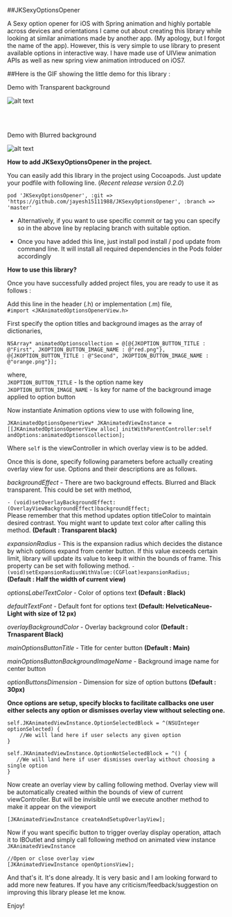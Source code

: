 ##JKSexyOptionsOpener

A Sexy option opener for iOS with Spring animation and highly portable across devices and orientations
I came out about creating this library while looking at similar animations made by another app. (My apology, but I forgot the name of the app). However, this is very simple to use library to present available options in interactive way. I have made use of UIView animation APIs as well as new spring view animation introduced on iOS7.

##Here is the GIF showing the little demo for this library : 

Demo with Transparent background

![alt text][sexyOptionsLibraryDemoImage]

<br/><br/>

Demo with Blurred background

![alt text][sexyOptionsLibraryDemoImageBlurred]

**How to add JKSexyOptionsOpener in the project.**

You can easily add this library in the project using Cocoapods. Just update your podfile with following line. (_Recent release version 0.2.0_)

```
pod 'JKSexyOptionsOpener', :git => 'https://github.com/jayesh15111988/JKSexyOptionsOpener', :branch => 'master'
```

- Alternatively, if you want to use specific commit or tag you can specify so in the above line by replacing branch with suitable option.

- Once you have added this line, just install pod install / pod update from command line. It will install all required dependencies in the Pods folder accordingly

**How to use this library?**

Once you have successfully added project files, you are ready to use it as follows : 

Add this line in the header (.h) or implementation (.m) file,   
``` #import <JKAnimatedOptionsOpenerView.h> ```

First specify the option titles and background images as the array of dictionaries,
```
NSArray* animatedOptionscollection = @[@{JKOPTION_BUTTON_TITLE : @"First", JKOPTION_BUTTON_IMAGE_NAME : @"red.png"}, @{JKOPTION_BUTTON_TITLE : @"Second", JKOPTION_BUTTON_IMAGE_NAME : @"orange.png"}];
```
where,  
```JKOPTION_BUTTON_TITLE``` - Is the option name key   
```JKOPTION_BUTTON_IMAGE_NAME``` - Is key for name of the background image applied to option button

Now instantiate Animation options view to use with following line, 
```
JKAnimatedOptionsOpenerView* JKAnimatedViewInstance = [[JKAnimatedOptionsOpenerView alloc] initWithParentController:self andOptions:animatedOptionscollection];
```

Where ```self``` is the viewController in which overlay view is to be added.

Once this is done, specify following parameters before actually creating overlay view for use. Options and their descriptions are as follows.

_backgroundEffect_ - There are two background effects. Blurred and Black transparent. This could be set with method,

```- (void)setOverlayBackgroundEffect:(OverlayViewBackgroundEffect)backgroundEffect; ```  
Please remember that this method updates option titleColor to maintain desired contrast. You might want to update text color after calling this method. **(Default : Transparent black)**

_expansionRadius_ - This is the expansion radius which decides the distance by which options expand from center button. If this value exceeds certain limit, library will update its value to keep it within the bounds of frame. This property can be set with following method.
```- (void)setExpansionRadiusWithValue:(CGFloat)expansionRadius; ```  
**(Default : Half the width of current view)**

_optionsLabelTextColor_ - Color of options text **(Default : Black)**

_defaultTextFont_ - Default font for options text **(Default: HelveticaNeue-Light with size of 12 px)**

_overlayBackgroundColor_ - Overlay background color **(Default : Trnasparent Black)**

_mainOptionsButtonTitle_ - Title for center button **(Default : Main)**

_mainOptionsButtonBackgroundImageName_ - Background image name for center button

_optionButtonsDimension_ - Dimension for size of option buttons **(Default : 30px)**

__Once options are setup, specify blocks to facilitate callbacks one user either selects any option or dismisses overlay view without selecting one.__

```
self.JKAnimatedViewInstance.OptionSelectedBlock = ^(NSUInteger optionSelected) {
    //We will land here if user selects any given option            
}
```

```
self.JKAnimatedViewInstance.OptionNotSelectedBlock = ^() {
   //We will land here if user dismisses overlay without choosing a single option
}
```

Now create an overlay view by calling following method. Overlay view will be automatically created within the bounds of view of current viewController. But will be invisible until we execute another method to make it appear on the viewport
```
[JKAnimatedViewInstance createAndSetupOverlayView];
```
Now if you want specific button to trigger overlay display operation, attach it to IBOutlet and simply call following method on animated view instance ```JKAnimatedViewInstance```
```
//Open or close overlay view
[JKAnimatedViewInstance openOptionsView];
```

And that's it. It's done already. It is very basic and I am looking forward to add more new features. If you have any criticism/feedback/suggestion on improving this library please let me know.

Enjoy!

[sexyOptionsLibraryDemoImage]: https://github.com/jayesh15111988/JKSexyOptionsOpener/blob/master/Screenshots/JKAnimated%20Options%20Demo.gif "JKOptions Opener Demo"
[sexyOptionsLibraryDemoImageBlurred]: https://github.com/jayesh15111988/JKSexyOptionsOpener/blob/master/Screenshots/JKAnimated%20Options%20Demo%20Blurred.gif "JKOptions Blurred Overlay Demo"

